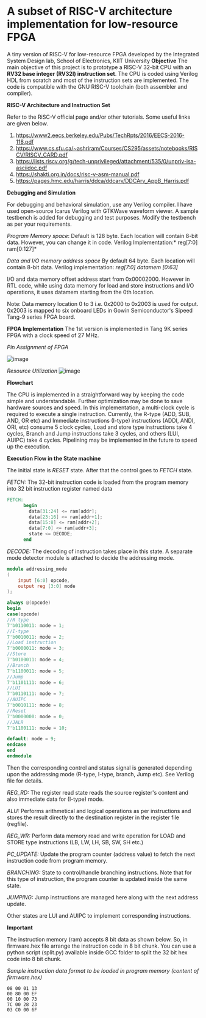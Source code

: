 # A subset of RISC-V architecture implementation for low-resource FPGA 
A tiny version of RISC-V for low-resource FPGA developed by the Integrated System Design lab, School of Electronics, KIIT University
**Objective**
The main objective of this project is to prototype a RISC-V 32-bit CPU with an **RV32 base integer (RV32I) instruction set**. The CPU is coded using Verilog HDL from scratch and most of the instruction sets are implemented. The code is compatible with the GNU RISC-V toolchain (both assembler and compiler).

**RISC-V Architecture and Instruction Set** <p>
Refer to the RiSC-V official page and/or other tutorials. Some useful links are given below.
1. https://www2.eecs.berkeley.edu/Pubs/TechRpts/2016/EECS-2016-118.pdf
2. https://www.cs.sfu.ca/~ashriram/Courses/CS295/assets/notebooks/RISCV/RISCV_CARD.pdf
3. https://lists.riscv.org/g/tech-unprivileged/attachment/535/0/unpriv-isa-asciidoc.pdf
4. https://shakti.org.in/docs/risc-v-asm-manual.pdf
5. https://pages.hmc.edu/harris/ddca/ddcarv/DDCArv_AppB_Harris.pdf

**Debugging and Simulation** <p>
For debugging and behavioral simulation, use any Verilog compiler. I have used open-source Icarus Verilog with GTKWave waveform viewer. A sample testbench is added for debugging and test purposes. Modify the testbench as per your requirements.<p>
*Program Memory space*: Default is 128 byte. Each location will contain 8-bit data. However, you can change it in code. Verilog Implementation:* reg[7:0] ram[0:127]* <p>
*Data and I/O memory address space* By default 64 byte. Each location will contain 8-bit data. Verilog implementation: *reg[7:0] datamem [0:63]* <p>
I/O and data memory offset address start from 0x00002000. However in RTL code, while using data memory for load and store instructions and I/O operations, it uses datamem starting from the 0th location. <p>
Note: Data memory location 0 to 3 i.e. 0x2000 to 0x2003 is used for output. 0x2003 is mapped to six onboard LEDs in Gowin Semiconductor's Sipeed Tang-9 series FPGA board.<p>
  **FPGA Implementation**
The 1st version is implemented in Tang 9K series FPGA with a clock speed of 27 MHz. <p>

*Pin Assignment of FPGA*

![image](https://github.com/user-attachments/assets/0739668c-773d-4017-ae45-c3b8ade32404)

*Resource Utilization*
![image](https://github.com/user-attachments/assets/bd8db6f2-b492-446d-97b7-45cee75a54ea)

**Flowchart** <p>
The CPU is implemented in a straightforward way by keeping the code simple and understandable. Further optimization may be done to save hardware sources and speed. In this implementation, a multi-clock cycle is required to execute a single instruction. Currently, the R-type (ADD, SUB, AND, OR etc) and Immediate instructions (I-type) instructions (ADDI, ANDI, ORI, etc) consume 5 clock cycles, Load and store type instructions take 4 cycles, Branch and Jump instructions take 3 cycles, and others (LUI, AUIPC) take 4 cycles. Pipelining may be implemented in the future to speed up the execution. <p>
**Execution Flow in the State machine** <p>
The initial state is *RESET* state. After that the control goes to *FETCH* state.<p>
*FETCH:* The 32-bit instruction code is loaded from the program memory into 32 bit instruction register named data <p>
```verilog
FETCH: 
      begin
        data[31:24] <= ram[addr];
        data[23:16] <= ram[addr+1];
        data[15:8] <= ram[addr+2];
        data[7:0] <= ram[addr+3];
        state <= DECODE;
      end
```
*DECODE:* The decoding of instruction takes place in this state. A separate mode detector module is attached to decide the addressing mode.
```verilog
module addressing_mode
(
	input [6:0] opcode,
	output reg [3:0] mode
);

always @(opcode)
begin
case(opcode)
//R type
7'b0110011: mode = 1;
//I-type
7'b0010011: mode = 2;
//Load instruction
7'b0000011: mode = 3;
//Store
7'b0100011: mode = 4;
//Branch
7'b1100011: mode = 5;
//Jump
7'b1101111: mode = 6;
//LUI 
7'b0110111: mode = 7;
//AUIPC
7'b0010111: mode = 8;
//Reset
7'b0000000: mode = 0;
//JALR
7'b1100111: mode = 10;

default: mode = 9;
endcase
end
endmodule
```
Then the corresponding control and status signal is generated depending upon the addressing mode (R-type, I-type, branch, Jump etc). See Verilog file for details. <p>
*REG_RD:* The register read state reads the source register's content and also immediate data for (I-type) mode. <p>
*ALU:* Performs arithmetical and logical operations as per instructions and stores the result directly to the destination register in the register file (regfile).<p>
*REG_WR:* Perform data memory read and write operation for LOAD and STORE type instructions (LB, LW, LH, SB, SW, SH etc.) <p>
*PC_UPDATE:* Update the program counter (address value) to fetch the next instruction code from program memory.<p>
*BRANCHING:* State to control/handle branching instructions. Note that for this type of instruction, the program counter is updated inside the same state. <p>
*JUMPING:* Jump instructions are managed here along with the next address update.<p>
Other states are LUI and AUIPC to implement corresponding instructions. <p>
**Important** <p>
The instruction memory (ram) accepts 8 bit data as shown below. So, in firmware.hex file arrange the instruction code in 8 bit chunk. You can use a python script (split.py) available inside GCC folder to split the 32 bit hex code into 8 bit chunk. <p>
*Sample instruction data format to be loaded in program memory (content of firmware.hex)*
```
08 00 01 13
00 80 00 EF
00 10 00 73
7C 00 28 23
03 C0 00 6F
```

